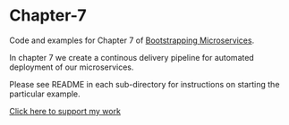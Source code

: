 # Chapter-7

Code and examples for Chapter 7 of [Bootstrapping Microservices](https://www.bootstrapping-microservices.com).

In chapter 7 we create a continous delivery pipeline for automated deployment of our microservices.

Please see README in each sub-directory for instructions on starting the particular example.

[Click here to support my work](https://www.codecapers.com.au/about#support-my-work)
